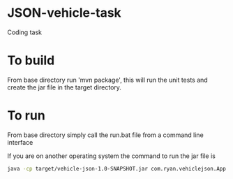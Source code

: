 # JSON-vehicle-task
Coding task

# To build
From base directory run 'mvn package', this will run the unit tests and create the jar file in the target directory.

# To run
From base directory simply call the run.bat file from a command line interface

If you are on another operating system the command to run the jar file is
```bash
java -cp target/vehicle-json-1.0-SNAPSHOT.jar com.ryan.vehiclejson.App
```
